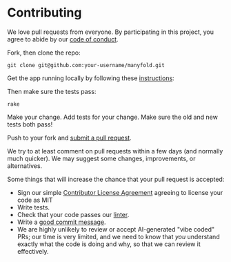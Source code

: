 # Contributing

We love pull requests from everyone. By participating in this project, you
agree to abide by our [code of conduct](https://github.com/manyfold3d/manyfold?tab=coc-ov-file#coc-ov-file).

Fork, then clone the repo:

    git clone git@github.com:your-username/manyfold.git

Get the app running locally by following these [instructions](https://github.com/manyfold3d/manyfold?tab=readme-ov-file#running-locally):

Then make sure the tests pass:

    rake

Make your change. Add tests for your change. Make sure the old and new tests both pass!

Push to your fork and [submit a pull request](https://github.com/manyfold3d/manyfold/compare/).

We try to at least comment on pull requests within a few days (and normally much
quicker). We may suggest some changes, improvements, or alternatives.

Some things that will increase the chance that your pull request is accepted:

* Sign our simple [Contributor License Agreement](https://cla-assistant.io/manyfold3d/manyfold) agreeing to license your code as MIT
* Write tests.
* Check that your code passes our [linter](https://github.com/manyfold3d/manyfold?tab=readme-ov-file#coding-standards).
* Write a [good commit message](https://www.freecodecamp.org/news/how-to-write-better-git-commit-messages/).
* We are highly unlikely to review or accept AI-generated "vibe coded" PRs; our time is very limited, and we need to know that *you* understand exactly what the code is doing and why, so that we can review it effectively.
